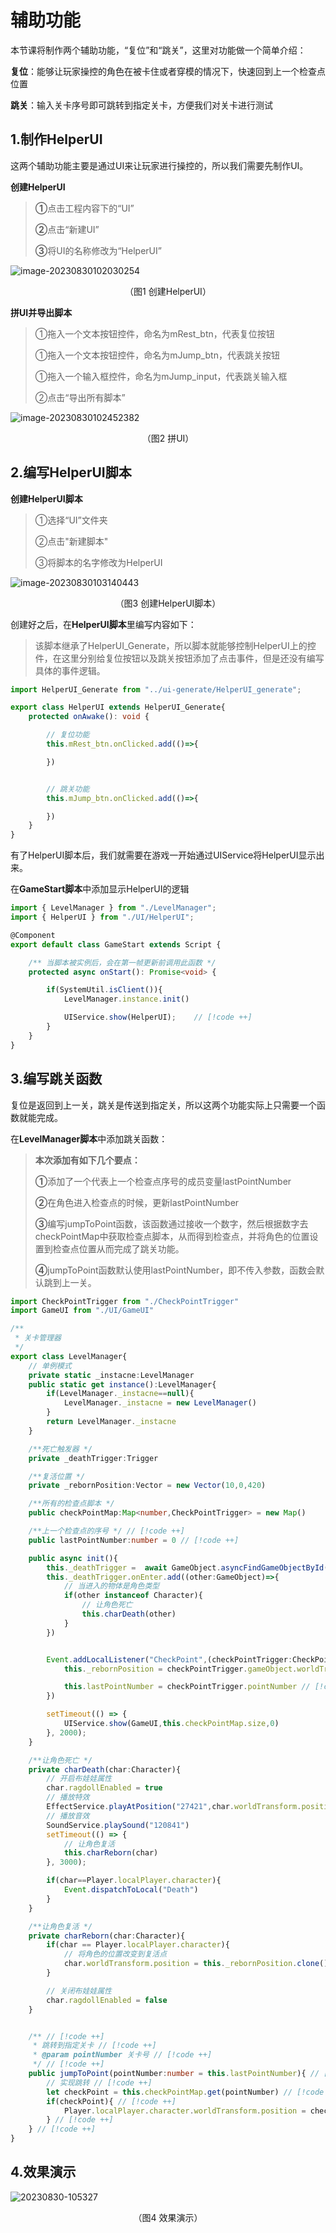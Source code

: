 # 辅助功能

本节课将制作两个辅助功能，“复位”和“跳关”，这里对功能做一个简单介绍：

**复位**：能够让玩家操控的角色在被卡住或者穿模的情况下，快速回到上一个检查点位置

**跳关**：输入关卡序号即可跳转到指定关卡，方便我们对关卡进行测试

## 1.制作HelperUI

这两个辅助功能主要是通过UI来让玩家进行操控的，所以我们需要先制作UI。

**创建HelperUI**

> **①**点击工程内容下的“UI”
>
> **②**点击“新建UI”
>
> **③**将UI的名称修改为“HelperUI”

![image-20230830102030254](https://arkimg.ark.online/image-20230830102030254.png)

<center>（图1 创建HelperUI）</center>

**拼UI并导出脚本**

> ①拖入一个文本按钮控件，命名为mRest_btn，代表复位按钮
>
> ①拖入一个文本按钮控件，命名为mJump_btn，代表跳关按钮
>
> ①拖入一个输入框控件，命名为mJump_input，代表跳关输入框
>
> ②点击“导出所有脚本”

![image-20230830102452382](https://arkimg.ark.online/image-20230830102452382.png)

<center>（图2 拼UI）</center>

## 2.编写HelperUI脚本

**创建HelperUI脚本**

> ①选择“UI”文件夹
>
> ②点击"新建脚本"
>
> ③将脚本的名字修改为HelperUI

![image-20230830103140443](https://arkimg.ark.online/image-20230830103140443.png)

<center>（图3 创建HelperUI脚本）</center>

创建好之后，在**HelperUI脚本**里编写内容如下：

> 该脚本继承了HelperUI_Generate，所以脚本就能够控制HelperUI上的控件，在这里分别给复位按钮以及跳关按钮添加了点击事件，但是还没有编写具体的事件逻辑。

```ts
import HelperUI_Generate from "../ui-generate/HelperUI_generate";

export class HelperUI extends HelperUI_Generate{
    protected onAwake(): void {

        // 复位功能
        this.mRest_btn.onClicked.add(()=>{

        })


        // 跳关功能
        this.mJump_btn.onClicked.add(()=>{

        })
    }
}
```

有了HelperUI脚本后，我们就需要在游戏一开始通过UIService将HelperUI显示出来。

在**GameStart脚本**中添加显示HelperUI的逻辑

```ts
import { LevelManager } from "./LevelManager";
import { HelperUI } from "./UI/HelperUI";

@Component
export default class GameStart extends Script {

    /** 当脚本被实例后，会在第一帧更新前调用此函数 */
    protected async onStart(): Promise<void> {

        if(SystemUtil.isClient()){
            LevelManager.instance.init()

            UIService.show(HelperUI);    // [!code ++]       
        }
    }
}
```

## 3.编写跳关函数

复位是返回到上一关，跳关是传送到指定关，所以这两个功能实际上只需要一个函数就能完成。

在**LevelManager脚本**中添加跳关函数：

> **本次添加有如下几个要点：**
>
> **①**添加了一个代表上一个检查点序号的成员变量lastPointNumber
>
> **②**在角色进入检查点的时候，更新lastPointNumber
>
> **③**编写jumpToPoint函数，该函数通过接收一个数字，然后根据数字去checkPointMap中获取检查点脚本，从而得到检查点，并将角色的位置设置到检查点位置从而完成了跳关功能。
>
> **④**jumpToPoint函数默认使用lastPointNumber，即不传入参数，函数会默认跳到上一关。

```ts
import CheckPointTrigger from "./CheckPointTrigger"
import GameUI from "./UI/GameUI"

/**
 * 关卡管理器
 */
export class LevelManager{
    // 单例模式
    private static _instacne:LevelManager
    public static get instance():LevelManager{
        if(LevelManager._instacne==null){
            LevelManager._instacne = new LevelManager()
        }
        return LevelManager._instacne
    }

    /**死亡触发器 */
    private _deathTrigger:Trigger

    /**复活位置 */
    private _rebornPosition:Vector = new Vector(10,0,420)

    /**所有的检查点脚本 */
    public checkPointMap:Map<number,CheckPointTrigger> = new Map()

    /**上一个检查点的序号 */ // [!code ++]
    public lastPointNumber:number = 0 // [!code ++]

    public async init(){
        this._deathTrigger =  await GameObject.asyncFindGameObjectById("299CDDA6") as Trigger
        this._deathTrigger.onEnter.add((other:GameObject)=>{
            // 当进入的物体是角色类型
            if(other instanceof Character){
                // 让角色死亡
                this.charDeath(other)
            }
        })


        Event.addLocalListener("CheckPoint",(checkPointTrigger:CheckPointTrigger)=>{
            this._rebornPosition = checkPointTrigger.gameObject.worldTransform.position.clone()

            this.lastPointNumber = checkPointTrigger.pointNumber // [!code ++]
        })

        setTimeout(() => {
            UIService.show(GameUI,this.checkPointMap.size,0)            
        }, 2000);
    }

    /**让角色死亡 */
    private charDeath(char:Character){
        // 开启布娃娃属性
        char.ragdollEnabled = true
        // 播放特效
        EffectService.playAtPosition("27421",char.worldTransform.position)
        // 播放音效
        SoundService.playSound("120841")
        setTimeout(() => {
            // 让角色复活
            this.charReborn(char)
        }, 3000);

        if(char==Player.localPlayer.character){
            Event.dispatchToLocal("Death")
        }
    }

    /**让角色复活 */
    private charReborn(char:Character){
        if(char == Player.localPlayer.character){
            // 将角色的位置改变到复活点
            char.worldTransform.position = this._rebornPosition.clone()
        }

        // 关闭布娃娃属性
        char.ragdollEnabled = false
    }


    /** // [!code ++]
     * 跳转到指定关卡 // [!code ++]
     * @param pointNumber 关卡号 // [!code ++]
     */ // [!code ++]
    public jumpToPoint(pointNumber:number = this.lastPointNumber){ // [!code ++]
        // 实现跳转 // [!code ++]
        let checkPoint = this.checkPointMap.get(pointNumber) // [!code ++]
        if(checkPoint){ // [!code ++]
            Player.localPlayer.character.worldTransform.position = checkPoint.gameObject.worldTransform.position.clone() // [!code ++]
        } // [!code ++]
    } // [!code ++]
}
```

## 4.效果演示

![20230830-105327](https://arkimg.ark.online/20230830-105327.gif)

<center>（图4 效果演示）</center>

